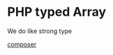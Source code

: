# PHP typed Array

We do like strong type

[composer](https://packagist.org/packages/qiyutech/type-array)
